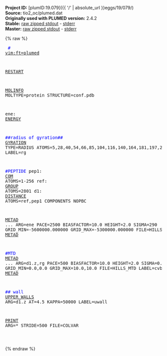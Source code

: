 **Project ID:** [plumID:19.079]({{ '/' | absolute_url }}eggs/19/079/)  
**Source:** tio2_oc/plumed.dat  
**Originally used with PLUMED version:** 2.4.2  
**Stable:** [raw zipped stdout](plumed.dat.plumed.stdout.txt.zip) - [stderr](plumed.dat.plumed.stderr)  
**Master:** [raw zipped stdout](plumed.dat.plumed_master.stdout.txt.zip) - [stderr](plumed.dat.plumed_master.stderr)  

{% raw %}<pre>
<span style="color:blue"># <a href="https://plumed.github.io/doc-master/user-doc/html/_vim_syntax.html">vim:ft=plumed</a></span>

<a href="https://plumed.github.io/doc-master/user-doc/html/_r_e_s_t_a_r_t.html">RESTART</a>

<a href="https://plumed.github.io/doc-master/user-doc/html/_m_o_l_i_n_f_o.html">MOLINFO</a> MOLTYPE=protein STRUCTURE=conf.pdb

ene: <a href="https://plumed.github.io/doc-master/user-doc/html/_e_n_e_r_g_y.html">ENERGY</a>

<span style="color:blue">##radius of gyration##</span>
<a href="https://plumed.github.io/doc-master/user-doc/html/_g_y_r_a_t_i_o_n.html">GYRATION</a> TYPE=RADIUS ATOMS=5,28,40,54,66,85,104,116,140,164,181,197,208,225,244 LABEL=rg

<span style="color:blue">#PEPTIDE</span>
pep1: <a href="https://plumed.github.io/doc-master/user-doc/html/_c_o_m.html">COM</a> ATOMS=1-256
ref: <a href="https://plumed.github.io/doc-master/user-doc/html/_g_r_o_u_p.html">GROUP</a> ATOMS=2801
d1: <a href="https://plumed.github.io/doc-master/user-doc/html/_d_i_s_t_a_n_c_e.html">DISTANCE</a> ATOMS=ref,pep1 COMPONENTS NOPBC

<a href="https://plumed.github.io/doc-master/user-doc/html/_m_e_t_a_d.html">METAD</a> ...
ARG=ene
PACE=2500 BIASFACTOR=10.0 HEIGHT=2.0
SIGMA=290
GRID_MIN=-5600000.000000
GRID_MAX=-5300000.000000
FILE=HILLS
... <a href="https://plumed.github.io/doc-master/user-doc/html/_m_e_t_a_d.html">METAD</a>

<span style="color:blue">#MTD</span>
<a href="https://plumed.github.io/doc-master/user-doc/html/_m_e_t_a_d.html">METAD</a> ...
ARG=d1.z,rg
PACE=500 BIASFACTOR=10.0 HEIGHT=2.0
SIGMA=0.01,0.02
GRID_MIN=0.0,0.0
GRID_MAX=10.0,10.0
FILE=HILLS_MTD
LABEL=cvbias
... <a href="https://plumed.github.io/doc-master/user-doc/html/_m_e_t_a_d.html">METAD</a>


<span style="color:blue">## wall </span>
<a href="https://plumed.github.io/doc-master/user-doc/html/_u_p_p_e_r__w_a_l_l_s.html">UPPER_WALLS</a> ARG=d1.z AT=4.5 KAPPA=50000 LABEL=uwall

<a href="https://plumed.github.io/doc-master/user-doc/html/_p_r_i_n_t.html">PRINT</a> ARG=* STRIDE=500 FILE=COLVAR


</pre>{% endraw %}
